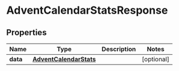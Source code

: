 

# AdventCalendarStatsResponse


## Properties

Name | Type | Description | Notes
------------ | ------------- | ------------- | -------------
**data** | [**AdventCalendarStats**](AdventCalendarStats.md) |  |  [optional]



